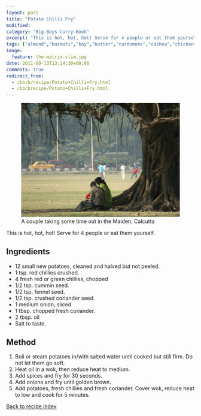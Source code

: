```yaml
---
layout: post
title: "Potato Chilli Fry"
modified:
category: "Big-Boys-Curry-Book"
excerpt: "This is hot, hot, hot! Serve for 4 people or eat them yourself."
tags: ["almond","basmati","bay","butter","cardomoms","cashew","chicken","cinnamon","cloves","cumin","ghee","lamb","mace","nuts","pepper","rice","saffron","turmeric"]
image:
  feature: the-matrix-slim.jpg
date: 2011-09-13T13:14:30+00:00
comments: true
redirect_from: 
  - /bbcb/recipe/Potato+Chilli+Fry.html
  - /bbcbrecipe/Potato+Chilli+Fry.html
---
```


<figure>
	<a href="/images/bbcb/pict1442.jpg" alt="Maiden, Calcutta, India" title="Maiden, Calcutta, India &#169; Ashley Kitson 12/09/2011"><img src="/images/bbcb/pict1442.jpg"/></a>
	<figcaption>A couple taking some time out in the Maiden, Calcutta</figcaption>
</figure>

This is hot, hot, hot! Serve for 4 people or eat them yourself.
        
## Ingredients
        
<ul><li>12 small new potatoes, cleaned and halved but not peeled.</li><li>1 tsp. red chillies crushed.</li><li>4 fresh red or green chillies, chopped</li><li>1/2 tsp. cummin seed.</li><li>1/2 tsp. fennel seed.</li><li>1/2 tsp. crushed coriander seed.</li><li>1 medium onion, sliced</li><li>1 tbsp. chopped fresh coriander.</li><li>2 tbsp. oil</li><li>Salt to taste.</li></ul>
        
## Method

<ol><li>Boil or steam potatoes in/with salted water until cooked but still firm. Do not let them go soft.</li><li>Heat oil in a wok, then reduce heat to medium.</li><li>Add spices and fry for 30 seconds.</li><li>Add onions and fry until golden brown.</li><li>Add potatoes, fresh chillies and fresh coriander. Cover wok, reduce heat to low and cook for 5 minutes.</li></ol>   

<a href="/bbcb">Back to recipe index</a>      
